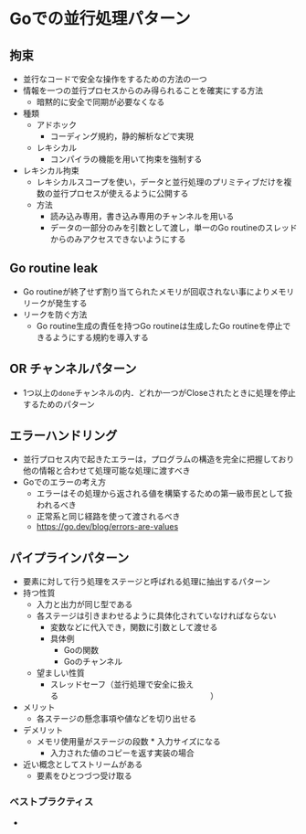 # Goでの並行処理パターン

## 拘束
- 並行なコードで安全な操作をするための方法の一つ
- 情報を一つの並行プロセスからのみ得られることを確実にする方法
    - 暗黙的に安全で同期が必要なくなる
- 種類
    - アドホック
        - コーディング規約，静的解析などで実現
    - レキシカル
        - コンパイラの機能を用いて拘束を強制する
- レキシカル拘束
    - レキシカルスコープを使い，データと並行処理のプリミティブだけを複数の並行プロセスが使えるように公開する
    - 方法
        - 読み込み専用，書き込み専用のチャンネルを用いる
        - データの一部分のみを引数として渡し，単一のGo routineのスレッドからのみアクセスできないようにする

## Go routine leak
- Go routineが終了せず割り当てられたメモリが回収されない事によりメモリリークが発生する
- リークを防ぐ方法
    - Go routine生成の責任を持つGo routineは生成したGo routineを停止できるようにする規約を導入する

## OR チャンネルパターン
- 1つ以上の`done`チャンネルの内．どれか一つがCloseされたときに処理を停止するためのパターン

## エラーハンドリング
- 並行プロセス内で起きたエラーは，プログラムの構造を完全に把握しており他の情報と合わせて処理可能な処理に渡すべき
- Goでのエラーの考え方
    - エラーはその処理から返される値を構築するための第一級市民として扱われるべき
    - 正常系と同じ経路を使って渡されるべき
    - https://go.dev/blog/errors-are-values


## パイプラインパターン
- 要素に対して行う処理をステージと呼ばれる処理に抽出するパターン
- 持つ性質
    - 入力と出力が同じ型である
    - 各ステージは引きまわせるように具体化されていなければならない
        - 変数などに代入でき，関数に引数として渡せる
        - 具体例
            - Goの関数
            - Goのチャンネル
    - 望ましい性質
        - スレッドセーフ（並行処理で安全に扱える　　　　　　　　　　　　　　　　　　　）
- メリット
    - 各ステージの懸念事項や値などを切り出せる
- デメリット
    - メモリ使用量がステージの段数 * 入力サイズになる
        - 入力された値のコピーを返す実装の場合
- 近い概念としてストリームがある
    - 要素をひとつづつ受け取る

### ベストプラクティス
- 
